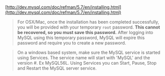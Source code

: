 
[http://dev.mysql.com/doc/refman/5.7/en/installing.html](http://dev.mysql.com/doc/refman/5.7/en/installing.html)

> For OSX/Mac, once the installation has been completed successfully, you will be provided with your temporary `root` password. **This cannot be recovered, so you must save this password.**  After logging into MySQL using this temporary password, MySQL will expire this password and require you to create a new password.

> On a windows based system, make sure the MySQL service is started using Services.  The service name will start with 'MySQL' and the version #.  Ex MySQL56L.  Using Services you can Start, Pause, Stop and Restart the MySQL server service.
